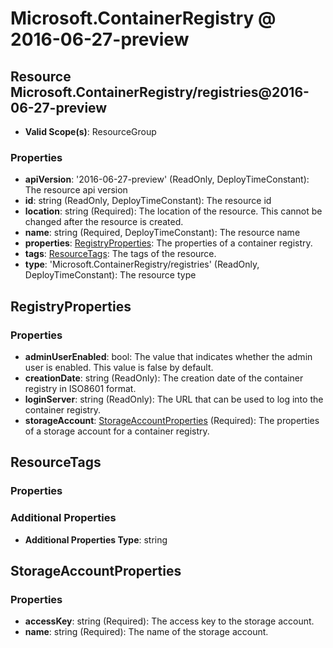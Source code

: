 # Microsoft.ContainerRegistry @ 2016-06-27-preview

## Resource Microsoft.ContainerRegistry/registries@2016-06-27-preview
* **Valid Scope(s)**: ResourceGroup
### Properties
* **apiVersion**: '2016-06-27-preview' (ReadOnly, DeployTimeConstant): The resource api version
* **id**: string (ReadOnly, DeployTimeConstant): The resource id
* **location**: string (Required): The location of the resource. This cannot be changed after the resource is created.
* **name**: string (Required, DeployTimeConstant): The resource name
* **properties**: [RegistryProperties](#registryproperties): The properties of a container registry.
* **tags**: [ResourceTags](#resourcetags): The tags of the resource.
* **type**: 'Microsoft.ContainerRegistry/registries' (ReadOnly, DeployTimeConstant): The resource type

## RegistryProperties
### Properties
* **adminUserEnabled**: bool: The value that indicates whether the admin user is enabled. This value is false by default.
* **creationDate**: string (ReadOnly): The creation date of the container registry in ISO8601 format.
* **loginServer**: string (ReadOnly): The URL that can be used to log into the container registry.
* **storageAccount**: [StorageAccountProperties](#storageaccountproperties) (Required): The properties of a storage account for a container registry.

## ResourceTags
### Properties
### Additional Properties
* **Additional Properties Type**: string

## StorageAccountProperties
### Properties
* **accessKey**: string (Required): The access key to the storage account.
* **name**: string (Required): The name of the storage account.

